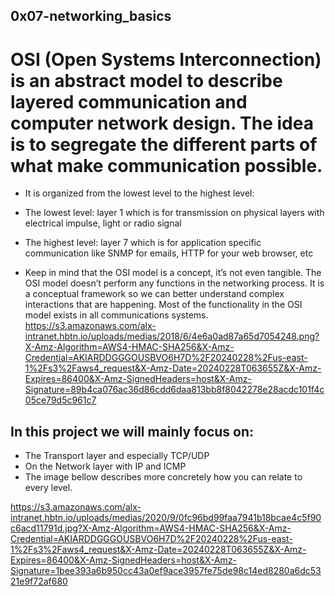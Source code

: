 ## 0x07-networking_basics

# OSI (Open Systems Interconnection) is an abstract model to describe layered communication and computer network design. The idea is to segregate the different parts of what make communication possible.

* It is organized from the lowest level to the highest level:

* The lowest level: layer 1 which is for transmission on physical layers with electrical impulse, light or radio signal
* The highest level: layer 7 which is for application specific communication like SNMP for emails, HTTP for your web browser, etc
* Keep in mind that the OSI model is a concept, it’s not even tangible. The OSI model doesn’t perform any functions in the networking process. It is a conceptual framework so we can better understand complex interactions that are happening. Most of the functionality in the OSI model exists in all communications systems.
https://s3.amazonaws.com/alx-intranet.hbtn.io/uploads/medias/2018/6/4e6a0ad87a65d7054248.png?X-Amz-Algorithm=AWS4-HMAC-SHA256&X-Amz-Credential=AKIARDDGGGOUSBVO6H7D%2F20240228%2Fus-east-1%2Fs3%2Faws4_request&X-Amz-Date=20240228T063655Z&X-Amz-Expires=86400&X-Amz-SignedHeaders=host&X-Amz-Signature=89b4ca076ac36d86cdd6daa813bb8f8042278e28acdc101f4c05ce79d5c961c7

## In this project we will mainly focus on:

* The Transport layer and especially TCP/UDP
* On the Network layer with IP and ICMP
* The image bellow describes more concretely how you can relate to every level.

https://s3.amazonaws.com/alx-intranet.hbtn.io/uploads/medias/2020/9/0fc96bd99faa7941b18bcae4c5f90c6acd11791d.jpg?X-Amz-Algorithm=AWS4-HMAC-SHA256&X-Amz-Credential=AKIARDDGGGOUSBVO6H7D%2F20240228%2Fus-east-1%2Fs3%2Faws4_request&X-Amz-Date=20240228T063655Z&X-Amz-Expires=86400&X-Amz-SignedHeaders=host&X-Amz-Signature=1bee393a6b950cc43a0ef9ace3957fe75de98c14ed8280a6dc5321e9f72af680
